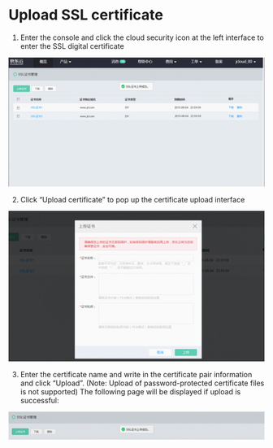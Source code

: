 #  Upload SSL certificate

1. Enter the console and click the cloud security icon at the left interface to enter the SSL digital certificate

![image.png](https://github.com/jdcloudcom/cn/blob/edit/image/SSL-Certification/1.png)

2. Click “Upload certificate” to pop up the certificate upload interface

![image.png](https://github.com/jdcloudcom/cn/blob/edit/image/SSL-Certification/2.png)

3. Enter the certificate name and write in the certificate pair information and click “Upload”. (Note: Upload of password-protected certificate files is not supported) The following page will be displayed if upload is successful:

![image.png](https://github.com/jdcloudcom/cn/blob/edit/image/SSL-Certification/5.png)
